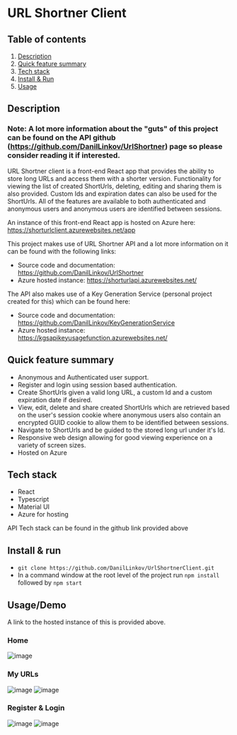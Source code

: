 # URL Shortner Client

## Table of contents

1. [Description](#description)
2. [Quick feature summary](#quick-feature-summary)
3. [Tech stack](#tech-stack)
4. [Install & Run](#install--run)
5. [Usage](#usagedemo)

## Description

### Note: A lot more information about the "guts" of this project can be found on the API github (https://github.com/DanilLinkov/UrlShortner)  page so please consider reading it if interested.

URL Shortner client is a front-end React app that provides the ability to store long URLs and access them with a shorter version. Functionality for viewing the list of created ShortUrls, deleting, editing and sharing them is also provided. Custom Ids and expiration dates can also be used for the ShortUrls. All of the features are available to both authenticated and anonymous users and anonymous users are identified between sessions.

An instance of this front-end React app is hosted on Azure here: https://shorturlclient.azurewebsites.net/app

This project makes use of URL Shortner API and a lot more information on it can be found with the following links:

- Source code and documentation: https://github.com/DanilLinkov/UrlShortner
- Azure hosted instance: https://shorturlapi.azurewebsites.net/

The API also makes use of a Key Generation Service (personal project created for this) which can be found here: 

- Source code and documentation: https://github.com/DanilLinkov/KeyGenerationService
- Azure hosted instance: https://kgsapikeyusagefunction.azurewebsites.net/

## Quick feature summary

- Anonymous and Authenticated user support.
- Register and login using session based authentication.
- Create ShortUrls given a valid long URL, a custom Id and a custom expiration date if desired.
- View, edit, delete and share created ShortUrls which are retrieved based on the user's session cookie where anonymous users also contain an encrypted GUID cookie to allow them to be identified between sessions.
- Navigate to ShortUrls and be guided to the stored long url under it's Id.
- Responsive web design allowing for good viewing experience on a variety of screen sizes.
- Hosted on Azure

## Tech stack

- React
- Typescript
- Material UI
- Azure for hosting

API Tech stack can be found in the github link provided above

## Install & run

- `git clone https://github.com/DanilLinkov/UrlShortnerClient.git`
- In a command window at the root level of the project run `npm install` followed by  `npm start`

## Usage/Demo

A link to the hosted instance of this is provided above.

### Home
![image](https://user-images.githubusercontent.com/67947005/152104754-76cf8792-9562-4b11-bf2c-432efe1b3a6c.png)

### My URLs
![image](https://user-images.githubusercontent.com/67947005/152104787-14b27fe7-8a90-4121-a98d-0d8614d5160b.png)
![image](https://user-images.githubusercontent.com/67947005/152104847-f16d6c87-0191-49b8-87c2-f39317c8c04a.png)

### Register & Login
![image](https://user-images.githubusercontent.com/67947005/152104864-46cf5028-9430-4db6-8739-7d52bb0eb113.png)
![image](https://user-images.githubusercontent.com/67947005/152104883-77cf0040-5315-47cf-b84c-19d81ab581bf.png)



